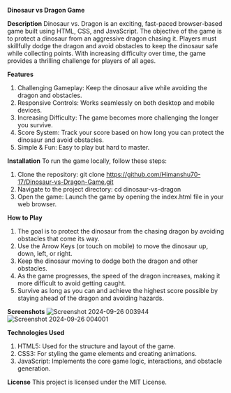 **Dinosaur vs Dragon Game**

**Description**
Dinosaur vs. Dragon is an exciting, fast-paced browser-based game built using HTML, CSS, and JavaScript. The objective of the game is to protect a dinosaur from an aggressive dragon chasing it. Players must skillfully dodge the dragon and avoid obstacles to keep the dinosaur safe while collecting points. With increasing difficulty over time, the game provides a thrilling challenge for players of all ages.


**Features**
1.	Challenging Gameplay: Keep the dinosaur alive while avoiding the dragon and obstacles.
2.	Responsive Controls: Works seamlessly on both desktop and mobile devices.
3.	Increasing Difficulty: The game becomes more challenging the longer you survive.
4.	Score System: Track your score based on how long you can protect the dinosaur and avoid obstacles.
5.	Simple & Fun: Easy to play but hard to master.


**Installation**
To run the game locally, follow these steps:
1.	Clone the repository: git clone https://github.com/Himanshu70-17/Dinosaur-vs-Dragon-Game.git
2.	Navigate to the project directory: cd dinosaur-vs-dragon
3.	Open the game:
Launch the game by opening the index.html file in your web browser.


**How to Play**
1.	The goal is to protect the dinosaur from the chasing dragon by avoiding obstacles that come its way.
2.	Use the Arrow Keys (or touch on mobile) to move the dinosaur up, down, left, or right.
3.	Keep the dinosaur moving to dodge both the dragon and other obstacles.
4.	As the game progresses, the speed of the dragon increases, making it more difficult to avoid getting caught.
5.	Survive as long as you can and achieve the highest score possible by staying ahead of the dragon and avoiding hazards.


**Screenshots**
![Screenshot 2024-09-26 003944](https://github.com/user-attachments/assets/9a2c89de-0485-404c-8dbe-3002ec9a4f7b)
![Screenshot 2024-09-26 004001](https://github.com/user-attachments/assets/53e4de1f-cadc-4e91-932c-835bf7d99ebf)


**Technologies Used**
1.	HTML5: Used for the structure and layout of the game.
2.	CSS3: For styling the game elements and creating animations.
3.	JavaScript: Implements the core game logic, interactions, and obstacle generation.

**License**
This project is licensed under the MIT License.

